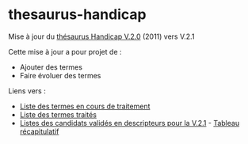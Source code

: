 # thesaurus-handicap
Mise à jour du [thésaurus Handicap V.2.0](https://reseaudoc.wordpress.com/thesaurus-handicap/) (2011) vers V.2.1

Cette mise à jour a pour projet de :
- Ajouter des termes
- Faire évoluer des termes

Liens vers :
- [Liste des termes en cours de traitement](https://github.com/reseau-doc/thesaurus-handicap/issues)
- [Liste des termes traités](https://github.com/reseau-doc/thesaurus-handicap/issues?q=is%3Aissue+is%3Aclosed)
- [Listes des candidats validés en descripteurs pour la V.2.1](https://github.com/reseau-doc/thesaurus-handicap/issues?utf8=%E2%9C%93&q=milestone%3A%22Valid%C3%A9+%3A+Descripteur+V.2.1%22+) - [Tableau récapitulatif](https://docs.google.com/spreadsheets/d/1joM_bOaxnXG_eP-zjpXXUABvse4-eezWe2KfPl0TGDE/edit#gid=0)
